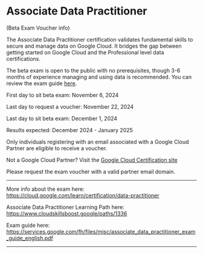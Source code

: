 # Associate Data Practitioner
(Beta Exam Voucher info)

The Associate Data Practitioner certification validates fundamental skills to secure and manage data on Google Cloud. It bridges the gap between getting started on Google Cloud and the Professional level data certifications.

The beta exam is open to the public with no prerequisites, though 3-6 months of experience managing and using data is recommended. You can review the exam guide [here](https://services.google.com/fh/files/misc/associate_data_practitioner_exam_guide_english.pdf).

First day to sit beta exam: November 6, 2024

Last day to request a voucher: November 22, 2024

Last day to sit beta exam: December 1, 2024

Results expected: December 2024 - January 2025

Only individuals registering with an email associated with a Google Cloud Partner are eligible to receive a voucher. 

Not a Google Cloud Partner? Visit the [Google Cloud Certification site](https://cloud.google.com/learn/certification/data-practitioner)

Please request the exam voucher with a valid partner email domain.

------------

More info about the exam here: https://cloud.google.com/learn/certification/data-practitioner

Associate Data Practitioner Learning Path here: https://www.cloudskillsboost.google/paths/1336

Exam guide here: https://services.google.com/fh/files/misc/associate_data_practitioner_exam_guide_english.pdf

-----------------

